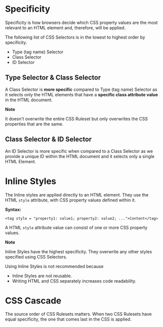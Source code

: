 # Specificity

Specificity is how browsers decide which CSS property values are the most relevant to an HTML element and, therefore, will be applied.

The following list of CSS Selectors is in the lowest to highest order by specificity.

- Type (tag name) Selector
- Class Selector
- ID Selector

## Type Selector & Class Selector

A Class Selector is **more specific** compared to Type (tag name) Selector as it selects only the HTML elements that have a **specific class attribute value** in the HTML document.

<b>Note</b>

It doesn't overwrite the entire CSS Ruleset but only overwrites the CSS properties that are the same.

## Class Selector & ID Selector

An ID Selector is more specific when compared to a Class Selector as we provide a unique ID within the HTML document and it selects only a single HTML Element.

# Inline Styles

The Inline styles are applied directly to an HTML element. They use the HTML `style` attribute, with CSS property values defined within it.

**Syntax:**

`<tag style = "property1: value1; property2: value2; ...">Content</tag>`

A HTML `style` attribute value can consist of one or more CSS property values.

<b>Note</b>

Inline Styles have the highest specificity. They overwrite any other styles specified using CSS Selectors.

Using Inline Styles is not recommended because

- Inline Styles are not reusable.
- Writing HTML and CSS separately increases code readability.

# CSS Cascade

The source order of CSS Rulesets matters. When two CSS Rulesets have equal specificity, the one that comes last in the CSS is applied.
